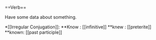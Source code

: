 ==Verb==

Have some data about something.

*[[Irregular Conjugation]]:
**Know : [[infinitive]]
**knew : [[preterite]] 
**known: [[past participle]]